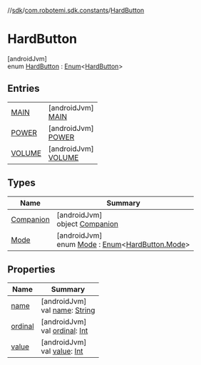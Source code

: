 //[sdk](../../../index.md)/[com.robotemi.sdk.constants](../index.md)/[HardButton](index.md)

# HardButton

[androidJvm]\
enum [HardButton](index.md) : [Enum](https://kotlinlang.org/api/latest/jvm/stdlib/kotlin/-enum/index.html)&lt;[HardButton](index.md)&gt;

## Entries

| | |
|---|---|
| [MAIN](-m-a-i-n/index.md) | [androidJvm]<br>[MAIN](-m-a-i-n/index.md) |
| [POWER](-p-o-w-e-r/index.md) | [androidJvm]<br>[POWER](-p-o-w-e-r/index.md) |
| [VOLUME](-v-o-l-u-m-e/index.md) | [androidJvm]<br>[VOLUME](-v-o-l-u-m-e/index.md) |

## Types

| Name | Summary |
|---|---|
| [Companion](-companion/index.md) | [androidJvm]<br>object [Companion](-companion/index.md) |
| [Mode](-mode/index.md) | [androidJvm]<br>enum [Mode](-mode/index.md) : [Enum](https://kotlinlang.org/api/latest/jvm/stdlib/kotlin/-enum/index.html)&lt;[HardButton.Mode](-mode/index.md)&gt; |

## Properties

| Name | Summary |
|---|---|
| [name](../../com.robotemi.sdk.permission/-permission/-u-n-k-n-o-w-n/index.md#-372974862%2FProperties%2F462465411) | [androidJvm]<br>val [name](../../com.robotemi.sdk.permission/-permission/-u-n-k-n-o-w-n/index.md#-372974862%2FProperties%2F462465411): [String](https://kotlinlang.org/api/latest/jvm/stdlib/kotlin/-string/index.html) |
| [ordinal](../../com.robotemi.sdk.permission/-permission/-u-n-k-n-o-w-n/index.md#-739389684%2FProperties%2F462465411) | [androidJvm]<br>val [ordinal](../../com.robotemi.sdk.permission/-permission/-u-n-k-n-o-w-n/index.md#-739389684%2FProperties%2F462465411): [Int](https://kotlinlang.org/api/latest/jvm/stdlib/kotlin/-int/index.html) |
| [value](value.md) | [androidJvm]<br>val [value](value.md): [Int](https://kotlinlang.org/api/latest/jvm/stdlib/kotlin/-int/index.html) |
